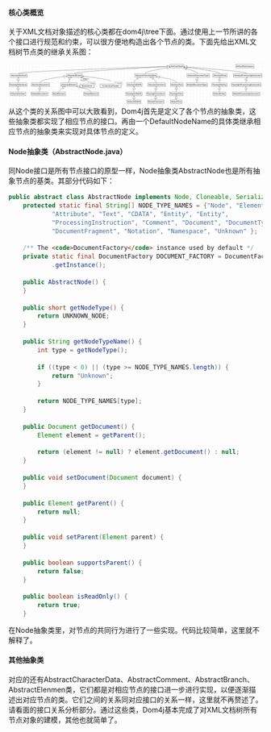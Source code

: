 #### 核心类概览

关于XML文档对象描述的核心类都在dom4j\tree下面。通过使用上一节所讲的各个接口进行规范和约束，可以很方便地构造出各个节点的类。下面先给出XML文档树节点类的继承关系图：

![](/assets/cclasstree.png)从这个类的关系图中可以大致看到，Dom4j首先是定义了各个节点的抽象类，这些抽象类都实现了相应节点的接口。再由一个DefaultNodeName的具体类继承相应节点的抽象类来实现对具体节点的定义。

#### Node抽象类（AbstractNode.java）

同Node接口是所有节点接口的原型一样，Node抽象类AbstractNode也是所有抽象节点的基类。其部分代码如下：

```java
public abstract class AbstractNode implements Node, Cloneable, Serializable {
    protected static final String[] NODE_TYPE_NAMES = {"Node", "Element",
            "Attribute", "Text", "CDATA", "Entity", "Entity",
            "ProcessingInstruction", "Comment", "Document", "DocumentType",
            "DocumentFragment", "Notation", "Namespace", "Unknown" };

    /** The <code>DocumentFactory</code> instance used by default */
    private static final DocumentFactory DOCUMENT_FACTORY = DocumentFactory
            .getInstance();

    public AbstractNode() {
    }

    public short getNodeType() {
        return UNKNOWN_NODE;
    }

    public String getNodeTypeName() {
        int type = getNodeType();

        if ((type < 0) || (type >= NODE_TYPE_NAMES.length)) {
            return "Unknown";
        }

        return NODE_TYPE_NAMES[type];
    }

    public Document getDocument() {
        Element element = getParent();

        return (element != null) ? element.getDocument() : null;
    }

    public void setDocument(Document document) {
    }

    public Element getParent() {
        return null;
    }

    public void setParent(Element parent) {
    }

    public boolean supportsParent() {
        return false;
    }

    public boolean isReadOnly() {
        return true;
    }
```

在Node抽象类里，对节点的共同行为进行了一些实现。代码比较简单，这里就不解释了。

#### 其他抽象类

对应的还有AbstractCharacterData、AbstractComment、AbstractBranch、AbstractElenmen类，它们都是对相应节点的接口进一步进行实现，以便逐渐描述出对应节点的类。它们之间的关系同对应接口的关系一样，这里就不再赘述了。请看面的接口关系分析部分。通过这些类，Dom4j基本完成了对XML文档树所有节点对象的建模，其他也就简单了。

